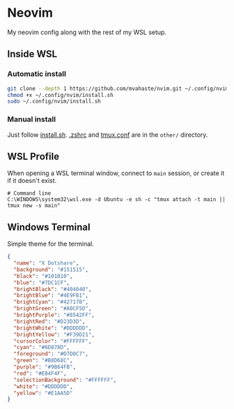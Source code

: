 # Neovim

My neovim config along with the rest of my WSL setup.

## Inside WSL

### Automatic install

```sh
git clone --depth 1 https://github.com/mvahaste/nvim.git ~/.config/nvim
chmod +x ~/.config/nvim/install.sh
sudo ~/.config/nvim/install.sh
```

### Manual install

Just follow [install.sh](/install.sh). [.zshrc](/other/.zshrc) and [tmux.conf](/other/tmux.conf) are in the `other/` directory.  

## WSL Profile

When opening a WSL terminal window, connect to `main` session, or create it if it doesn't exist.

```
# Command line
C:\WINDOWS\system32\wsl.exe -d Ubuntu -e sh -c "tmux attach -t main || tmux new -s main"
```
## Windows Terminal

Simple theme for the terminal.

```json
{
  "name": "X Dotshare",
  "background": "#151515",
  "black": "#101010",
  "blue": "#7DC1CF",
  "brightBlack": "#404040",
  "brightBlue": "#4E9FB1",
  "brightCyan": "#42717B",
  "brightGreen": "#A0CF5D",
  "brightPurple": "#8542FF",
  "brightRed": "#D23D3D",
  "brightWhite": "#DDDDDD",
  "brightYellow": "#F39D21",
  "cursorColor": "#FFFFFF",
  "cyan": "#6D878D",
  "foreground": "#D7D0C7",
  "green": "#B8D68C",
  "purple": "#9B64FB",
  "red": "#E84F4F",
  "selectionBackground": "#FFFFFF",
  "white": "#DDDDDD",
  "yellow": "#E1AA5D"
}
```
